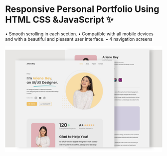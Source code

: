 # Responsive Personal Portfolio Using HTML CSS &JavaScript ✨

• Smooth scrolling in each section.
• Compatible with all mobile devices and with a beautiful and pleasant user interface.
• 4 navigation screens

![alt text](assets/img/preview.png)

